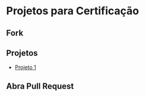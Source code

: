 # Projetos para Certificação

## Fork

## Projetos

- [Projeto 1](projeto1.md)

## Abra Pull Request
